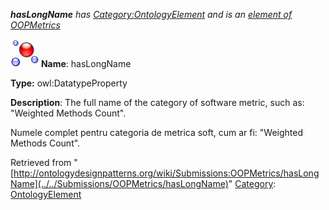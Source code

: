 ___hasLongName__ has [Category:OntologyElement](../../Category/OntologyElement "Category:OntologyElement") and is an [element of](../../Property/ElementOf "Property:ElementOf") [OOPMetrics](../../Submissions/OOPMetrics "Submissions:OOPMetrics")_


  




[![DatatypeProperty](../../images/thumb/a/a5/DatatypeProperty.gif/45px-DatatypeProperty.gif)](../../Image/DatatypeProperty.gif "DatatypeProperty")
__Name__: hasLongName 


__Type:__ owl:DatatypeProperty 


__Description__: The full name of the category of software metric, such as: "Weighted Methods Count".


  



Numele complet pentru categoria de metrica soft, cum ar fi: "Weighted Methods Count". 





Retrieved from "[http://ontologydesignpatterns.org/wiki/Submissions:OOPMetrics/hasLongName](../../Submissions/OOPMetrics/hasLongName)"
 [Category](http://ontologydesignpatterns.org/wiki/Special:Categories "Special:Categories"): [OntologyElement](../../Category/OntologyElement "Category:OntologyElement")